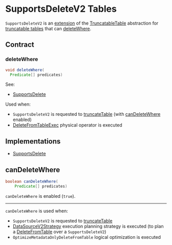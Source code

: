 # SupportsDeleteV2 Tables

`SupportsDeleteV2` is an [extension](#contract) of the [TruncatableTable](TruncatableTable.md) abstraction for [truncatable tables](#implementations) that can [deleteWhere](#deleteWhere).

## Contract

### <span id="deleteWhere"> deleteWhere

```java
void deleteWhere(
  Predicate[] predicates)
```

See:

* [SupportsDelete](SupportsDelete.md#deleteWhere)

Used when:

* `SupportsDeleteV2` is requested to [truncateTable](#truncateTable) (with [canDeleteWhere](#canDeleteWhere) enabled)
* [DeleteFromTableExec](../physical-operators/DeleteFromTableExec.md) physical operator is executed

## Implementations

* [SupportsDelete](SupportsDelete.md)

## <span id="canDeleteWhere"> canDeleteWhere

```java
boolean canDeleteWhere(
    Predicate[] predicates)
```

`canDeleteWhere` is enabled (`true`).

---

`canDeleteWhere` is used when:

* `SupportsDeleteV2` is requested to [truncateTable](#truncateTable)
* [DataSourceV2Strategy](../execution-planning-strategies/DataSourceV2Strategy.md) execution planning strategy is executed (to plan a [DeleteFromTable](../logical-operators/DeleteFromTable.md) over a `SupportsDeleteV2`)
* `OptimizeMetadataOnlyDeleteFromTable` logical optimization is executed
